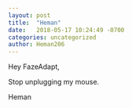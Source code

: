 ```yaml
---
layout: post
title:  "Heman"
date:   2018-05-17 10:24:49 -0700
categories: uncategorized
author: Heman206
---
```


Hey FazeAdapt, 

Stop unplugging my mouse.

Heman
